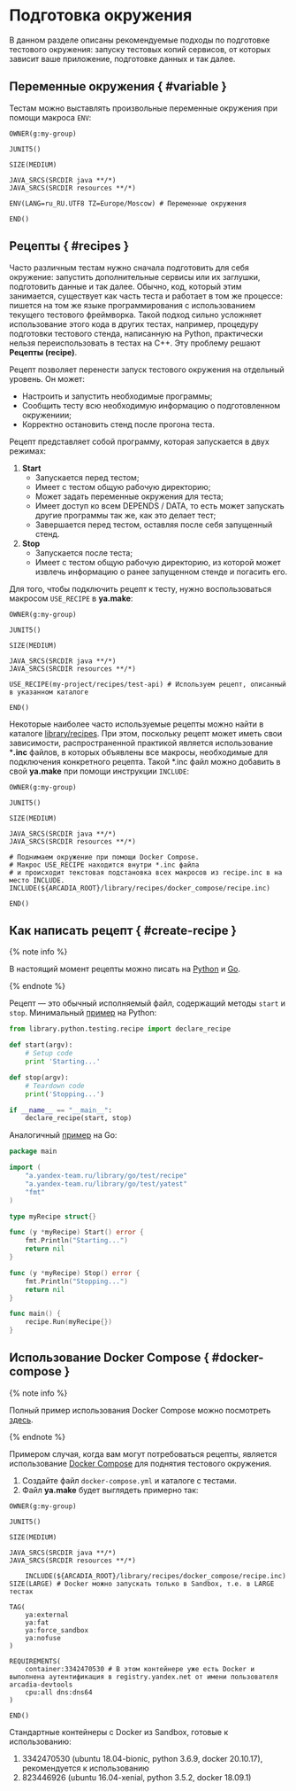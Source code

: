 # Подготовка окружения

В данном разделе описаны рекомендуемые подходы по подготовке тестового окружения: запуску тестовых копий сервисов, от которых зависит ваше приложение, подготовке данных и так далее.

## Переменные окружения { #variable }

Тестам можно выставлять произвольные переменные окружения при помощи макроса `ENV`:

```yamake
OWNER(g:my-group)

JUNIT5()

SIZE(MEDIUM)

JAVA_SRCS(SRCDIR java **/*)
JAVA_SRCS(SRCDIR resources **/*)

ENV(LANG=ru_RU.UTF8 TZ=Europe/Moscow) # Переменные окружения

END()
```

## Рецепты { #recipes }

Часто различным тестам нужно сначала подготовить для себя окружение: запустить дополнительные сервисы или их заглушки, подготовить данные и так далее. Обычно, код, который этим занимается, существует как часть теста и работает в том же процессе: пишется на том же языке программирования с использованием текущего тестового фреймворка. Такой подход сильно усложняет использование этого кода в других тестах, например, процедуру подготовки тестового стенда, написанную на Python, практически нельзя переиспользовать в тестах на C++. Эту проблему решают **Рецепты (recipe)**.

Рецепт позволяет перенести запуск тестового окружения на отдельный уровень. Он может:

* Настроить и запустить необходимые программы;
* Сообщить тесту всю необходимую информацию о подготовленном окружениии;
* Корректно остановить стенд после прогона теста.

Рецепт представляет собой программу, которая запускается в двух режимах:

1. **Start**
    * Запускается перед тестом;
    * Имеет с тестом общую рабочую директорию;
    * Может задать переменные окружения для теста;
    * Имеет доступ ко всем DEPENDS / DATA, то есть может запускать другие программы так же, как это делает тест;
    * Завершается перед тестом, оставляя после себя запущенный стенд.
2. **Stop**
    * Запускается после теста;
    * Имеет с тестом общую рабочую директорию, из которой может извлечь информацию о ранее запущенном стенде и погасить его.

Для того, чтобы подключить рецепт к тесту, нужно воспользоваться макросом `USE_RECIPE`
в **ya.make**:

```yamake
OWNER(g:my-group)

JUNIT5()

SIZE(MEDIUM)

JAVA_SRCS(SRCDIR java **/*)
JAVA_SRCS(SRCDIR resources **/*)

USE_RECIPE(my-project/recipes/test-api) # Используем рецепт, описанный в указанном каталоге

END()
```

Некоторые наиболее часто используемые рецепты можно найти в каталоге [library/recipes](https://a.yandex-team.ru/arc/trunk/arcadia/library/recipes). При этом, поскольку рецепт может иметь свои зависимости, распространенной практикой является использование ***.inc** файлов, в которых объявлены все макросы, необходимые для подключения конкретного рецепта. Такой *.inc файл можно добавить в свой **ya.make** при помощи инструкции `INCLUDE`:

```yamake
OWNER(g:my-group)

JUNIT5()

SIZE(MEDIUM)

JAVA_SRCS(SRCDIR java **/*)
JAVA_SRCS(SRCDIR resources **/*)

# Поднимаем окружение при помощи Docker Compose.
# Макрос USE_RECIPE находится внутри *.inc файла
# и происходит текстовая подстановка всех макросов из recipe.inc в на место INCLUDE.
INCLUDE(${ARCADIA_ROOT}/library/recipes/docker_compose/recipe.inc)

END()
```

## Как написать рецепт { #create-recipe }

{% note info %}

В настоящий момент рецепты можно писать на [Python](https://python.org/) и [Go](https://golang.org/).

{% endnote %}

Рецепт — это обычный исполняемый файл, содержащий методы `start` и `stop`. Минимальный [пример](https://a.yandex-team.ru/arc/trunk/arcadia/devtools/dummy_arcadia/recipe/recipe) на Python:

```python
from library.python.testing.recipe import declare_recipe

def start(argv):
    # Setup code
    print 'Starting...'

def stop(argv):
    # Teardown code
    print('Stopping...')

if __name__ == "__main__":
    declare_recipe(start, stop)
```

Аналогичный [пример](https://a.yandex-team.ru/arc/trunk/arcadia/yt/go/ytrecipe/cmd/ytrecipe) на Go:

```go
package main

import (
    "a.yandex-team.ru/library/go/test/recipe"
    "a.yandex-team.ru/library/go/test/yatest"
    "fmt"
)

type myRecipe struct{}

func (y *myRecipe) Start() error {
    fmt.Println("Starting...")
    return nil
}

func (y *myRecipe) Stop() error {
    fmt.Println("Stopping...")
    return nil
}

func main() {
    recipe.Run(myRecipe{})
}
```

## Использование Docker Compose { #docker-compose }

{% note info %}

Полный пример использования Docker Compose можно посмотреть [здесь](https://a.yandex-team.ru/arc/trunk/arcadia/library/recipes/docker_compose/example).

{% endnote %}

Примером случая, когда вам могут потребоваться рецепты, является использование [Docker Compose](https://docs.docker.com/compose/) для поднятия тестового окружения.

1. Создайте файл `docker-compose.yml` и каталоге с тестами.
2. Файл **ya.make** будет выглядеть примерно так:

```yamake
OWNER(g:my-group)

JUNIT5()

SIZE(MEDIUM)

JAVA_SRCS(SRCDIR java **/*)
JAVA_SRCS(SRCDIR resources **/*)

    INCLUDE(${ARCADIA_ROOT}/library/recipes/docker_compose/recipe.inc)
SIZE(LARGE) # Docker можно запускать только в Sandbox, т.е. в LARGE тестах

TAG(
    ya:external
    ya:fat
    ya:force_sandbox
    ya:nofuse
)

REQUIREMENTS(
    container:3342470530 # В этом контейнере уже есть Docker и выполнена аутентификация в registry.yandex.net от имени пользователя arcadia-devtools
    cpu:all dns:dns64
)

END()
```

Стандартные контейнеры с Docker из Sandbox, готовые к использованию:

1. 3342470530 (ubuntu 18.04-bionic, python 3.6.9, docker 20.10.17), рекомендуется к использованию
2. 823446926 (ubuntu 16.04-xenial, python 3.5.2, docker 18.09.1)
